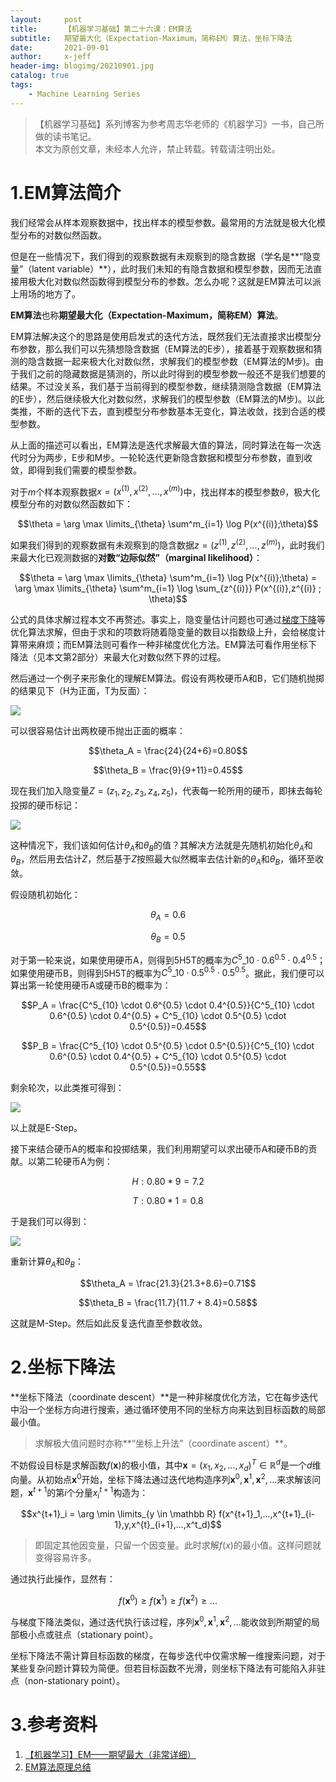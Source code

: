 ```yaml
---
layout:     post
title:      【机器学习基础】第二十六课：EM算法
subtitle:   期望最大化（Expectation-Maximum，简称EM）算法，坐标下降法
date:       2021-09-01
author:     x-jeff
header-img: blogimg/20210901.jpg
catalog: true
tags:
    - Machine Learning Series
---
```

>【机器学习基础】系列博客为参考周志华老师的《机器学习》一书，自己所做的读书笔记。  
>本文为原创文章，未经本人允许，禁止转载。转载请注明出处。

# 1.EM算法简介

我们经常会从样本观察数据中，找出样本的模型参数。最常用的方法就是极大化模型分布的对数似然函数。

但是在一些情况下，我们得到的观察数据有未观察到的隐含数据（学名是**“隐变量”（latent variable）**），此时我们未知的有隐含数据和模型参数，因而无法直接用极大化对数似然函数得到模型分布的参数。怎么办呢？这就是EM算法可以派上用场的地方了。

**EM算法**也称**期望最大化（Expectation-Maximum，简称EM）算法**。

EM算法解决这个的思路是使用启发式的迭代方法，既然我们无法直接求出模型分布参数，那么我们可以先猜想隐含数据（EM算法的E步），接着基于观察数据和猜测的隐含数据一起来极大化对数似然，求解我们的模型参数（EM算法的M步)。由于我们之前的隐藏数据是猜测的，所以此时得到的模型参数一般还不是我们想要的结果。不过没关系，我们基于当前得到的模型参数，继续猜测隐含数据（EM算法的E步），然后继续极大化对数似然，求解我们的模型参数（EM算法的M步)。以此类推，不断的迭代下去，直到模型分布参数基本无变化，算法收敛，找到合适的模型参数。

从上面的描述可以看出，EM算法是迭代求解最大值的算法，同时算法在每一次迭代时分为两步，E步和M步。一轮轮迭代更新隐含数据和模型分布参数，直到收敛，即得到我们需要的模型参数。

对于$m$个样本观察数据$x = (x^{(1)},x^{(2)},...,x^{(m)})$中，找出样本的模型参数$\theta$，极大化模型分布的对数似然函数如下：

$$\theta = \arg \max \limits_{\theta} \sum^m_{i=1} \log P(x^{(i)};\theta)$$

如果我们得到的观察数据有未观察到的隐含数据$z=(z^{(1)},z^{(2)},...,z^{(m)})$，此时我们来最大化已观测数据的**对数“边际似然”（marginal likelihood）**：

$$\theta = \arg \max \limits_{\theta} \sum^m_{i=1} \log P(x^{(i)};\theta) = \arg \max \limits_{\theta} \sum^m_{i=1} \log \sum_{z^{(i)}} P(x^{(i)},z^{(i)} ; \theta)$$

公式的具体求解过程本文不再赘述。事实上，隐变量估计问题也可通过[梯度下降](http://shichaoxin.com/2019/07/10/数学基础-第六课-梯度下降法和牛顿法/)等优化算法求解，但由于求和的项数将随着隐变量的数目以指数级上升，会给梯度计算带来麻烦；而EM算法则可看作一种非梯度优化方法。EM算法可看作用坐标下降法（见本文第2部分）来最大化对数似然下界的过程。

然后通过一个例子来形象化的理解EM算法。假设有两枚硬币A和B，它们随机抛掷的结果见下（H为正面，T为反面）：

![](https://xjeffblogimg.oss-cn-beijing.aliyuncs.com/BLOGIMG/BlogImage/MachineLearningSeries/Lesson26/26x1.png)

可以很容易估计出两枚硬币抛出正面的概率：

$$\theta_A = \frac{24}{24+6}=0.80$$

$$\theta_B = \frac{9}{9+11}=0.45$$

现在我们加入隐变量$Z=(z_1,z_2,z_3,z_4,z_5)$，代表每一轮所用的硬币，即抹去每轮投掷的硬币标记：

![](https://xjeffblogimg.oss-cn-beijing.aliyuncs.com/BLOGIMG/BlogImage/MachineLearningSeries/Lesson26/26x2.png)

这种情况下，我们该如何估计$\theta_A$和$\theta_B$的值？其解决方法就是先随机初始化$\theta_A$和$\theta_B$，然后用去估计$Z$，然后基于$Z$按照最大似然概率去估计新的$\theta_A$和$\theta_B$，循环至收敛。

假设随机初始化：

$$\theta_A = 0.6$$

$$\theta_B = 0.5$$

对于第一轮来说，如果使用硬币A，则得到5H5T的概率为$C^5\_{10} \cdot 0.6^{0.5} \cdot 0.4^{0.5}$；如果使用硬币B，则得到5H5T的概率为$C^5\_{10} \cdot 0.5^{0.5} \cdot 0.5^{0.5}$。据此，我们便可以算出第一轮使用硬币A或硬币B的概率为：

$$P_A = \frac{C^5_{10} \cdot 0.6^{0.5} \cdot 0.4^{0.5}}{C^5_{10} \cdot 0.6^{0.5} \cdot 0.4^{0.5} + C^5_{10} \cdot 0.5^{0.5} \cdot 0.5^{0.5}}=0.45$$

$$P_B = \frac{C^5_{10} \cdot 0.5^{0.5} \cdot 0.5^{0.5}}{C^5_{10} \cdot 0.6^{0.5} \cdot 0.4^{0.5} + C^5_{10} \cdot 0.5^{0.5} \cdot 0.5^{0.5}}=0.55$$

剩余轮次，以此类推可得到：

![](https://xjeffblogimg.oss-cn-beijing.aliyuncs.com/BLOGIMG/BlogImage/MachineLearningSeries/Lesson26/26x3.png)

以上就是E-Step。

接下来结合硬币A的概率和投掷结果，我们利用期望可以求出硬币A和硬币B的贡献。以第二轮硬币A为例：

$$H : 0.80 * 9 =7.2$$

$$T : 0.80 * 1 = 0.8$$

于是我们可以得到：

![](https://xjeffblogimg.oss-cn-beijing.aliyuncs.com/BLOGIMG/BlogImage/MachineLearningSeries/Lesson26/26x4.png)

重新计算$\theta_A$和$\theta_B$：

$$\theta_A = \frac{21.3}{21.3+8.6}=0.71$$

$$\theta_B = \frac{11.7}{11.7 + 8.4}=0.58$$

这就是M-Step。然后如此反复迭代直至参数收敛。

# 2.坐标下降法

**坐标下降法（coordinate descent）**是一种非梯度优化方法，它在每步迭代中沿一个坐标方向进行搜索，通过循环使用不同的坐标方向来达到目标函数的局部最小值。

>求解极大值问题时亦称**“坐标上升法”（coordinate ascent）**。

不妨假设目标是求解函数$f(\mathbf x)$的极小值，其中$\mathbf x = (x_1,x_2,...,x_d)^T \in \mathbb R^d$是一个$d$维向量。从初始点$\mathbf x^0$开始，坐标下降法通过迭代地构造序列$\mathbf x^0,\mathbf x^1,\mathbf x^2,...$来求解该问题，$\mathbf x^{t+1}$的第$i$个分量$x^{t+1}_i$构造为：

$$x^{t+1}_i = \arg \min \limits_{y \in \mathbb R} f(x^{t+1}_1,...,x^{t+1}_{i-1},y,x^{t}_{i+1},...,x^t_d)$$

>即固定其他因变量，只留一个因变量。此时求解$f(x)$的最小值。这样问题就变得容易许多。

通过执行此操作，显然有：

$$f(\mathbf x^0) \geqslant f(\mathbf x^1) \geqslant f(\mathbf x^2) \geqslant ...$$

与梯度下降法类似，通过迭代执行该过程，序列$\mathbf x^0,\mathbf x^1,\mathbf x^2,...$能收敛到所期望的局部极小点或驻点（stationary point）。

坐标下降法不需计算目标函数的梯度，在每步迭代中仅需求解一维搜索问题，对于某些复杂问题计算较为简便。但若目标函数不光滑，则坐标下降法有可能陷入非驻点（non-stationary point）。

# 3.参考资料

1. [【机器学习】EM——期望最大（非常详细）](https://zhuanlan.zhihu.com/p/78311644)
2. [EM算法原理总结](https://www.cnblogs.com/pinard/p/6912636.html)